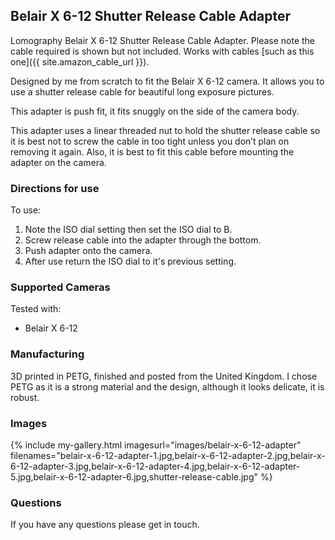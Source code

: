 ## Belair X 6-12 Shutter Release Cable Adapter
Lomography Belair X 6-12 Shutter Release Cable Adapter. Please note the cable required is shown but not included. Works with cables [such as this one]({{ site.amazon_cable_url }}).

Designed by me from scratch to fit the Belair X 6-12 camera. It allows you to use a shutter release cable for beautiful long exposure pictures.

This adapter is push fit, it fits snuggly on the side of the camera body.

This adapter uses a linear threaded nut to hold the shutter release cable so it is best not to screw the cable in too tight unless you don’t plan on removing it again. Also, it is best to fit this cable before mounting the adapter on the camera.

### Directions for use
To use:

1. Note the ISO dial setting then set the ISO dial to B.
2. Screw release cable into the adapter through the bottom.
3. Push adapter onto the camera.
4. After use return the ISO dial to it's previous setting.

### Supported Cameras
Tested with:
- Belair X 6-12

### Manufacturing
3D printed in PETG, finished and posted from the United Kingdom. I chose PETG as it is a strong material and the design, although it looks delicate, it is robust.

### Images
{% include my-gallery.html imagesurl="images/belair-x-6-12-adapter"
   filenames="belair-x-6-12-adapter-1.jpg,belair-x-6-12-adapter-2.jpg,belair-x-6-12-adapter-3.jpg,belair-x-6-12-adapter-4.jpg,belair-x-6-12-adapter-5.jpg,belair-x-6-12-adapter-6.jpg,shutter-release-cable.jpg" %}

### Questions
If you have any questions please get in touch.
